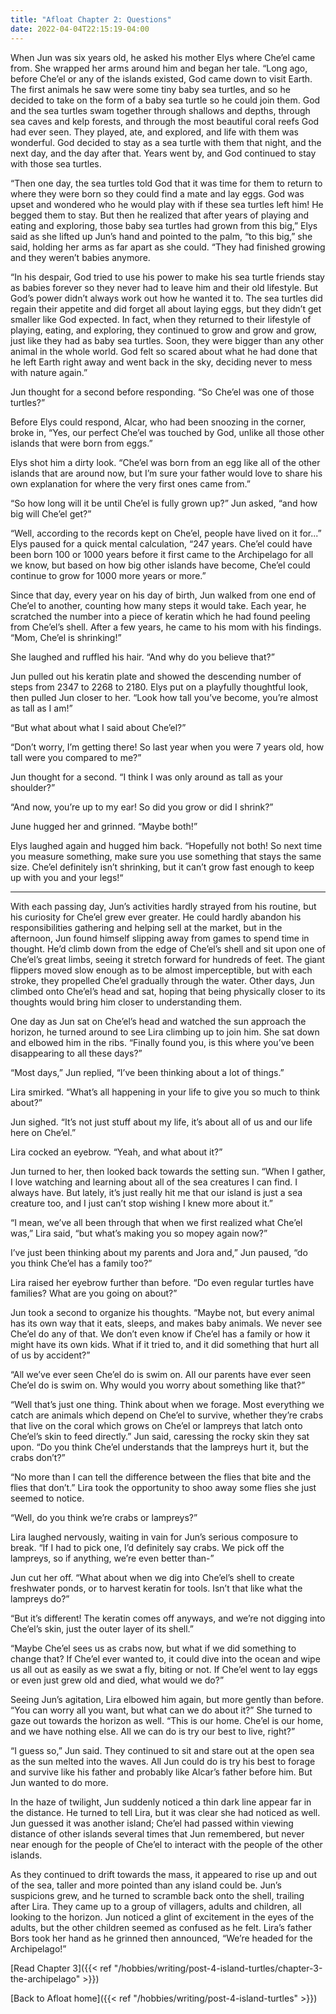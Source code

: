 ```yaml
---
title: "Afloat Chapter 2: Questions"
date: 2022-04-04T22:15:19-04:00
---
```


When Jun was six years old, he asked his mother Elys where Che’el came from. She wrapped her arms around him and began her tale. “Long ago, before Che’el or any of the islands existed, God came down to visit Earth. The first animals he saw were some tiny baby sea turtles, and so he decided to take on the form of a baby sea turtle so he could join them. God and the sea turtles swam together through shallows and depths, through sea caves and kelp forests, and through the most beautiful coral reefs God had ever seen. They played, ate, and explored, and life with them was wonderful. God decided to stay as a sea turtle with them that night, and the next day, and the day after that. Years went by, and God continued to stay with those sea turtles.

“Then one day, the sea turtles told God that it was time for them to return to where they were born so they could find a mate and lay eggs. God was upset and wondered who he would play with if these sea turtles left him! He begged them to stay. But then he realized that after years of playing and eating and exploring, those baby sea turtles had grown from this big,” Elys said as she lifted up Jun’s hand and pointed to the palm, “to this big,” she said, holding her arms as far apart as she could. “They had finished growing and they weren’t babies anymore.


“In his despair, God tried to use his power to make his sea turtle friends stay as babies forever so they never had to leave him and their old lifestyle. But God’s power didn’t always work out how he wanted it to. The sea turtles did regain their appetite and did forget all about laying eggs, but they didn’t get smaller like God expected. In fact, when they returned to their lifestyle of playing, eating, and exploring, they continued to grow and grow and grow, just like they had as baby sea turtles. Soon, they were bigger than any other animal in the whole world. God felt so scared about what he had done that he left Earth right away and went back in the sky, deciding never to mess with nature again.”

Jun thought for a second before responding. “So Che’el was one of those turtles?”

Before Elys could respond, Alcar, who had been snoozing in the corner, broke in, “Yes, our perfect Che’el was touched by God, unlike all those other islands that were born from eggs.”

Elys shot him a dirty look. “Che’el was born from an egg like all of the other islands that are around now, but I’m sure your father would love to share his own explanation for where the very first ones came from.”

“So how long will it be until Che’el is fully grown up?” Jun asked, “and how big will Che’el get?”

“Well, according to the records kept on Che’el, people have lived on it for...” Elys paused for a quick mental calculation, “247 years. Che’el could have been born 100 or 1000 years before it first came to the Archipelago for all we know, but based on how big other islands have become, Che’el could continue to grow for 1000 more years or more.”

Since that day, every year on his day of birth, Jun walked from one end of Che’el to another, counting how many steps it would take. Each year, he scratched the number into a piece of keratin which he had found peeling from Che’el’s shell. After a few years, he came to his mom with his findings. “Mom, Che’el is shrinking!”

She laughed and ruffled his hair. “And why do you believe that?”

Jun pulled out his keratin plate and showed the descending number of steps from 2347 to 2268 to 2180. Elys put on a playfully thoughtful look, then pulled Jun closer to her. “Look how tall you’ve become, you’re almost as tall as I am!”

“But what about what I said about Che’el?”

“Don’t worry, I’m getting there! So last year when you were 7 years old, how tall were you compared to me?”

Jun thought for a second. “I think I was only around as tall as your shoulder?”

“And now, you’re up to my ear! So did you grow or did I shrink?”

June hugged her and grinned. “Maybe both!”

Elys laughed again and hugged him back. “Hopefully not both! So next time you measure something, make sure you use something that stays the same size. Che’el definitely isn’t shrinking, but it can’t grow fast enough to keep up with you and your legs!“

***

With each passing day, Jun’s activities hardly strayed from his routine, but his curiosity for Che’el grew ever greater. He could hardly abandon his responsibilities gathering and helping sell at the market, but in the afternoon, Jun found himself slipping away from games to spend time in thought. He’d climb down from the edge of Che’el’s shell and sit upon one of Che’el’s great limbs, seeing it stretch forward for hundreds of feet. The giant flippers moved slow enough as to be almost imperceptible, but with each stroke, they propelled Che’el gradually through the water. Other days, Jun climbed onto Che’el’s head and sat, hoping that being physically closer to its thoughts would bring him closer to understanding them.

One day as Jun sat on Che’el’s head and watched the sun approach the horizon, he turned around to see Lira climbing up to join him. She sat down and elbowed him in the ribs. “Finally found you, is this where you’ve been disappearing to all these days?”


“Most days,” Jun replied, “I’ve been thinking about a lot of things.”

Lira smirked. “What’s all happening in your life to give you so much to think about?”

Jun sighed. “It’s not just stuff about my life, it’s about all of us and our life here on Che’el.”

Lira cocked an eyebrow. “Yeah, and what about it?”

Jun turned to her, then looked back towards the setting sun. “When I gather, I love watching and learning about all of the sea creatures I can find. I always have. But lately, it’s just really hit me that our island is just a sea creature too, and I just can’t stop wishing I knew more about it.”

“I mean, we’ve all been through that when we first realized what Che’el was,” Lira said, “but what’s making you so mopey again now?”

I’ve just been thinking about my parents and Jora and,” Jun paused, “do you think Che’el has a family too?”

Lira raised her eyebrow further than before. “Do even regular turtles have families? What are you going on about?”

Jun took a second to organize his thoughts. “Maybe not, but every animal has its own way that it eats, sleeps, and makes baby animals. We never see Che’el do any of that. We don’t even know if Che’el has a family or how it might have its own kids. What if it tried to, and it did something that hurt all of us by accident?”

“All we’ve ever seen Che’el do is swim on. All our parents have ever seen Che’el do is swim on. Why would you worry about something like that?”

“Well that’s just one thing. Think about when we forage. Most everything we catch are animals which depend on Che’el to survive, whether they’re crabs that live on the coral which grows on Che’el or lampreys that latch onto Che’el’s skin to feed directly.” Jun said, caressing the rocky skin they sat upon. “Do you think Che’el understands that the lampreys hurt it, but the crabs don’t?”

“No more than I can tell the difference between the flies that bite and the flies that don’t.” Lira took the opportunity to shoo away some flies she just seemed to notice.

“Well, do you think we’re crabs or lampreys?”

Lira laughed nervously, waiting in vain for Jun’s serious composure to break. “If I had to pick one, I’d definitely say crabs. We pick off the lampreys, so if anything, we’re even better than-”

Jun cut her off. “What about when we dig into Che’el’s shell to create freshwater ponds, or to harvest keratin for tools. Isn’t that like what the lampreys do?”

“But it’s different! The keratin comes off anyways, and we’re not digging into Che’el’s skin, just the outer layer of its shell.”

“Maybe Che’el sees us as crabs now, but what if we did something to change that? If Che’el ever wanted to, it could dive into the ocean and wipe us all out as easily as we swat a fly, biting or not. If Che’el went to lay eggs or even just grew old and died, what would we do?”

Seeing Jun’s agitation, Lira elbowed him again, but more gently than before. “You can worry all you want, but what can we do about it?” She turned to gaze out towards the horizon as well. “This is our home. Che’el is our home, and we have nothing else. All we can do is try our best to live, right?”

“I guess so,” Jun said. They continued to sit and stare out at the open sea as the sun melted into the waves. All Jun could do is try his best to forage and survive like his father and probably like Alcar’s father before him. But Jun wanted to do more.

In the haze of twilight, Jun suddenly noticed a thin dark line appear far in the distance. He turned to tell Lira, but it was clear she had noticed as well. Jun guessed it was another island; Che’el had passed within viewing distance of other islands several times that Jun remembered, but never near enough for the people of Che’el to interact with the people of the other islands. 

As they continued to drift towards the mass, it appeared to rise up and out of the sea, taller and more pointed than any island could be. Jun’s suspicions grew, and he turned to scramble back onto the shell, trailing after Lira. They came up to a group of villagers, adults and children, all looking to the horizon. Jun noticed a glint of excitement in the eyes of the adults, but the other children seemed as confused as he felt. Lira’s father Bors took her hand as he grinned then announced, “We’re headed for the Archipelago!”

[Read Chapter 3]({{< ref "/hobbies/writing/post-4-island-turtles/chapter-3-the-archipelago" >}})

[Back to Afloat home]({{< ref "/hobbies/writing/post-4-island-turtles" >}})
